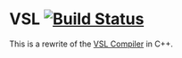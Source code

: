 # VSL [![Build Status](https://travis-ci.org/vsl-lang/vsl-in-cpp.svg?branch=master)](https://travis-ci.org/vsl-lang/vsl-in-cpp)

This is a rewrite of the [VSL Compiler](https://github.com/vsl-lang/VSL) in C++.
